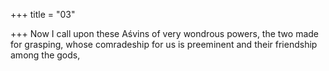 +++
title = "03"

+++
Now I call upon these Aśvins of very wondrous powers, the two made  for grasping,
whose comradeship for us is preeminent and their friendship among  the gods,